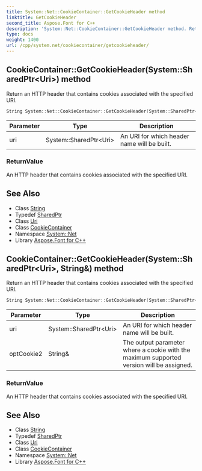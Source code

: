 ```yaml
---
title: System::Net::CookieContainer::GetCookieHeader method
linktitle: GetCookieHeader
second_title: Aspose.Font for C++
description: 'System::Net::CookieContainer::GetCookieHeader method. Return an HTTP header that contains cookies associated with the specified URI in C++.'
type: docs
weight: 1400
url: /cpp/system.net/cookiecontainer/getcookieheader/
---
```

## CookieContainer::GetCookieHeader(System::SharedPtr\<Uri\>) method


Return an HTTP header that contains cookies associated with the specified URI.

```cpp
String System::Net::CookieContainer::GetCookieHeader(System::SharedPtr<Uri> uri)
```


| Parameter | Type | Description |
| --- | --- | --- |
| uri | System::SharedPtr\<Uri\> | An URI for which header name will be built. |

### ReturnValue

An HTTP header that contains cookies associated with the specified URI.

## See Also

* Class [String](../../../system/string/)
* Typedef [SharedPtr](../../../system/sharedptr/)
* Class [Uri](../../../system/uri/)
* Class [CookieContainer](../)
* Namespace [System::Net](../../)
* Library [Aspose.Font for C++](../../../)
## CookieContainer::GetCookieHeader(System::SharedPtr\<Uri\>, String\&) method


Return an HTTP header that contains cookies associated with the specified URI.

```cpp
String System::Net::CookieContainer::GetCookieHeader(System::SharedPtr<Uri> uri, String &optCookie2)
```


| Parameter | Type | Description |
| --- | --- | --- |
| uri | System::SharedPtr\<Uri\> | An URI for which header name will be built. |
| optCookie2 | String\& | The output parameter where a cookie with the maximum supported version will be assigned. |

### ReturnValue

An HTTP header that contains cookies associated with the specified URI.

## See Also

* Class [String](../../../system/string/)
* Typedef [SharedPtr](../../../system/sharedptr/)
* Class [Uri](../../../system/uri/)
* Class [CookieContainer](../)
* Namespace [System::Net](../../)
* Library [Aspose.Font for C++](../../../)
